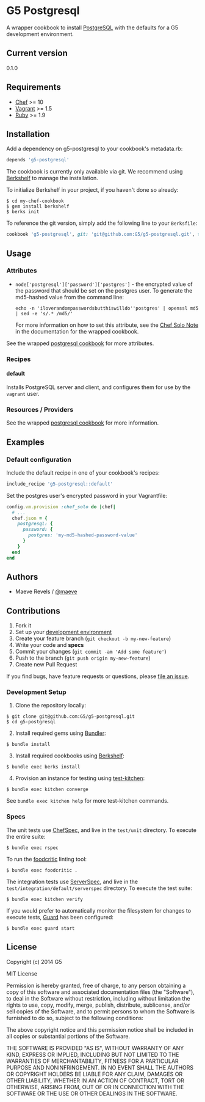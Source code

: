 # G5 Postgresql #

A wrapper cookbook to install [PostgreSQL](http://www.postgresql.org)
with the defaults for a G5 development environment.

## Current version ##

0.1.0

## Requirements ##

* [Chef](http://www.getchef.com) >= 10
* [Vagrant](http://www.vagrantup.com) >= 1.5
* [Ruby](http://www.ruby-lang.org) >= 1.9

## Installation ##

Add a dependency on g5-postgresql to your cookbook's metadata.rb:

```ruby
depends 'g5-postgresql'
```

The cookbook is currently only available via git. We recommend
using [Berkshelf](http://berkshelf.com) to manage the installation.

To initialize Berkshelf in your project, if you haven't done so
already:

```console
$ cd my-chef-cookbook
$ gem install berkshelf
$ berks init
```

To reference the git version, simply add the following line to your
`Berksfile`:

```ruby
cookbook 'g5-postgresql', git: 'git@github.com:G5/g5-postgresql.git', tag: '0.1.0'
```

## Usage ##

### Attributes ###

* `node['postgresql']['password']['postgres']` - the encrypted value of the password
  that should be set on the postgres user. To generate the md5-hashed value from the
  command line:

  ```console
  echo -n 'iloverandompasswordsbutthiswilldo''postgres' | openssl md5 | sed -e 's/.* /md5/'
  ```

  For more information on how to set this attribute, see the [Chef Solo Note](https://github.com/hw-cookbooks/postgresql#chef-solo-note) in the documentation for the wrapped cookbook.

See the wrapped [postgresql cookbook](https://github.com/hw-cookbooks/postgresql#attributes)
for more attributes.

### Recipes ###

#### default ####

Installs PostgreSQL server and client, and configures them for use
by the `vagrant` user.

### Resources / Providers ###

See the wrapped [postgresql cookbook](https://github.com/hw-cookbooks/postgresql#resourcesproviders)
for more information.

## Examples ##

### Default configuration ###

Include the default recipe in one of your cookbook's
recipes:

```ruby
include_recipe 'g5-postgresql::default'
```

Set the postgres user's encrypted password in your Vagrantfile:

```ruby
config.vm.provision :chef_solo do |chef|
  # ...
  chef.json = {
    postgresql: {
      password: {
        postgres: 'my-md5-hashed-password-value'
      }
    }
  end
end
```

## Authors ##

* Maeve Revels / [@maeve](https://github/maeve)

## Contributions ##

1. Fork it
2. Set up your [development environment](#development-setup)
3. Create your feature branch (`git checkout -b my-new-feature`)
4. Write your code and **specs**
5. Commit your changes (`git commit -am 'Add some feature'`)
6. Push to the branch (`git push origin my-new-feature`)
7. Create new Pull Request

If you find bugs, have feature requests or questions, please
[file an issue](https://github.com/G5/g5-postgresql/issues).

### Development Setup ###

1. Clone the repository locally:

  ```console
  $ git clone git@github.com:G5/g5-postgresql.git
  $ cd g5-postgresql
  ```

2. Install required gems using [Bundler](http://bundler.io):

  ```console
  $ bundle install
  ```

3. Install required cookbooks using [Berkshelf](http://berkshelf.com/):

  ```console
  $ bundle exec berks install
  ```

4. Provision an instance for testing using [test-kitchen](http://kitchen.ci):

  ```console
  $ bundle exec kitchen converge
  ```

  See `bundle exec kitchen help` for more test-kitchen commands.

### Specs ###

The unit tests use [ChefSpec](http://sethvargo.github.io/chefspec/),
and live in the `test/unit` directory. To execute the entire
suite:

```console
$ bundle exec rspec
```

To run the [foodcritic](http://acrmp.github.io/foodcritic) linting tool:

```console
$ bundle exec foodcritic .
```

The integration tests use [ServerSpec](http://serverspec.org), and live
in the `test/integration/default/serverspec` directory. To execute
the test suite:

```console
$ bundle exec kitchen verify
```

If you would prefer to automatically monitor the filesystem for changes
to execute tests, [Guard](https://github.com/guard/guard) has been
configured:

```console
$ bundle exec guard start
```

## License ##

Copyright (c) 2014 G5

MIT License

Permission is hereby granted, free of charge, to any person obtaining
a copy of this software and associated documentation files (the
"Software"), to deal in the Software without restriction, including
without limitation the rights to use, copy, modify, merge, publish,
distribute, sublicense, and/or sell copies of the Software, and to
permit persons to whom the Software is furnished to do so, subject to
the following conditions:

The above copyright notice and this permission notice shall be
included in all copies or substantial portions of the Software.

THE SOFTWARE IS PROVIDED "AS IS", WITHOUT WARRANTY OF ANY KIND,
EXPRESS OR IMPLIED, INCLUDING BUT NOT LIMITED TO THE WARRANTIES OF
MERCHANTABILITY, FITNESS FOR A PARTICULAR PURPOSE AND
NONINFRINGEMENT. IN NO EVENT SHALL THE AUTHORS OR COPYRIGHT HOLDERS BE
LIABLE FOR ANY CLAIM, DAMAGES OR OTHER LIABILITY, WHETHER IN AN ACTION
OF CONTRACT, TORT OR OTHERWISE, ARISING FROM, OUT OF OR IN CONNECTION
WITH THE SOFTWARE OR THE USE OR OTHER DEALINGS IN THE SOFTWARE.
